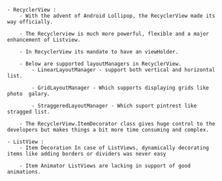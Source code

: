 	- RecyclerView : 
		- With the advent of Android Lollipop, the RecyclerView made its way officially.

		- The Recyclerview is much more powerful, flexible and a major enhancement of Listview.

		- In RecyclerView its mandate to have an viewHolder.

		- Below are supported layoutManagers in RecyclerView.
			- LinearLayoutManager - support both vertical and horizontal list.

			- GridLayoutManager - Which supports displaying grids like photo  galary.

			- StraggeredLayoutManager - Which suport pintrest like stragged list.

		- The RecyclerView.ItemDecorator class gives huge control to the developers but makes things a bit more time consuming and complex.

	- ListView : 
		- Item Decoration In case of ListViews, dynamically decorating items like adding borders or dividers was never easy

		- Item Animator ListViews are lacking in support of good animations.